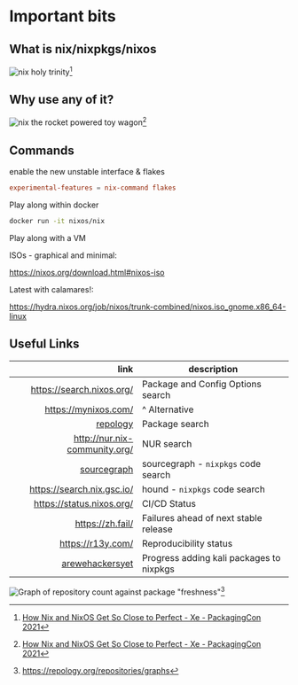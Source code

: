 # Important bits

## What is nix/nixpkgs/nixos

![nix holy trinity](https://christine.website/static/talks/nixos-pain/012.d.avif)[^1]

## Why use any of it?

![nix the rocket powered toy wagon](https://christine.website/static/talks/nixos-pain/008.d.avif)[^1]

## Commands

enable the new unstable interface & flakes

```conf
experimental-features = nix-command flakes
```

Play along within docker

```bash
docker run -it nixos/nix
```

Play along with a VM

ISOs - graphical and minimal:

<https://nixos.org/download.html#nixos-iso>

Latest with calamares!:

<https://hydra.nixos.org/job/nixos/trunk-combined/nixos.iso_gnome.x86_64-linux>

## Useful Links

|                                                                       link | description                              |
| -------------------------------------------------------------------------: | ---------------------------------------- |
|                                                <https://search.nixos.org/> | Package and Config Options search        |
|                                                     <https://mynixos.com/> | ^ Alternative                            |
|             [repology](https://repology.org/projects/?inrepo=nix_unstable) | Package search                           |
|                                            <http://nur.nix-community.org/> | NUR search                               |
|            [sourcegraph](https://sourcegraph.com/github.com/NixOS/nixpkgs) | sourcegraph - `nixpkgs` code search      |
|                                               <https://search.nix.gsc.io/> | hound - `nixpkgs` code search            |
|                                                <https://status.nixos.org/> | CI/CD Status                             |
|                                                         <https://zh.fail/> | Failures ahead of next stable release    |
|                                                        <https://r13y.com/> | Reproducibility status                   |
| [arewehackersyet](https://jjjollyjim.github.io/arewehackersyet/index.html) | Progress adding kali packages to nixpkgs |

![Graph of repository count against package "freshness"](https://repology.org/graph/map_repo_size_fresh.svg)[^2]

[^1]: [How Nix and NixOS Get So Close to Perfect - Xe - PackagingCon 2021](https://christine.website/talks/nixos-pain-2021-11-10)
[^2]: <https://repology.org/repositories/graphs>

